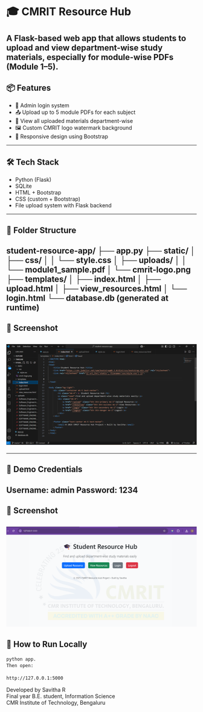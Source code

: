 # 🎓 CMRIT Resource Hub

A Flask-based web app that allows students to upload and view department-wise study materials, especially for **module-wise PDFs** (Module 1–5).
---
## 📦 Features

- 🔐 Admin login system
- 📤 Upload up to 5 module PDFs for each subject
- 📁 View all uploaded materials department-wise
- 🖼️ Custom CMRIT logo watermark background
- 📱 Responsive design using Bootstrap
---
## 🛠️ Tech Stack
- Python (Flask)
- SQLite
- HTML + Bootstrap
- CSS (custom + Bootstrap)
- File upload system with Flask backend
---
## 📂 Folder Structure
student-resource-app/
├── app.py
├── static/
│ ├── css/
│ │ └── style.css
│ ├── uploads/
│ │ └── module1_sample.pdf
│ └── cmrit-logo.png
├── templates/
│ ├── index.html
│ ├── upload.html
│ ├── view_resources.html
│ └── login.html
└── database.db (generated at runtime)
---
## 📸 Screenshot
![Homepage Screenshot](structure.png)
---



---
## 🧪 Demo Credentials
Username: admin
Password: 1234
---
## 📸 Screenshot
![Homepage Screenshot](Screenshot.png)
---

## 🚀 How to Run Locally

```bash
python app.
Then open:

http://127.0.0.1:5000
```

Developed by Savitha R  
Final year B.E. student, Information Science  
CMR Institute of Technology, Bengaluru


